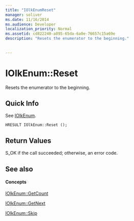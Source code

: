 ```yaml
---
title: "IOlkEnumReset"
manager: soliver
ms.date: 11/16/2014
ms.audience: Developer
localization_priority: Normal
ms.assetid: cd822240-a895-65da-6a0e-76657c15a69e
description: "Resets the enumerator to the beginning."
 
 
---
```


# IOlkEnum::Reset

Resets the enumerator to the beginning.
  
## Quick Info

See [IOlkEnum](iolkenum.md).
  
```
HRESULT IOlkEnum::Reset ();
```

## Return Values

S_OK if the call succeeded; otherwise, an error code.
  
## See also

#### Concepts

[IOlkEnum::GetCount](iolkenum-getcount.md)
  
[IOlkEnum::GetNext](iolkenum-getnext.md)
  
[IOlkEnum::Skip](iolkenum-skip.md)

